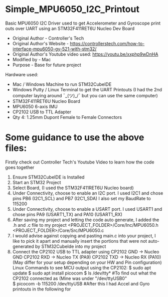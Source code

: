 # Simple_MPU6050_I2C_Printout
Basic MPU6050 I2C Driver used to get Accelerometer and Gyroscope print outs over UART using an STM32F411RET6U Nucleo Dev Board

* Original Author - Controller's Tech
* Original Author's Website - https://controllerstech.com/how-to-interface-mpu6050-gy-521-with-stm32/
* Original Author's Youtube video used: https://youtu.be/xxphp9wDnHA
* Modified by - Mac
* Purpose - Base for future project

Hardware used:
  - Mac / Windows Machine to run STM32CubeIDE
  - Windows Putty / Linux Terminal to get the UART Printouts (I had the 2nd computer laying around ¯\_(ツ)_/¯ but you can use the same computer)
  - STM32F411RET6U Nucleo Board
  - MPU6050 6-axis IMU
  - CP2102 USB to TTL Adapter 
  - Qty 4: 1.25mm Dupont Female to Female Connectors

# Some guidance to use the above files:
Firstly check out Controller Tech's Youtube Video to learn how the code goes together
  1) Ensure STM32CubeIDE is Installed
  2) Start an STM32 Project
  3) Select Board, (I used the STM32F411RET6U Nucleo board)
  4) Under Connectivity, choose to enable an I2C port. 
        I used I2C1 and chose pins PB6 (I2C1_SCL) and PB7 (I2C1_SDA)
        I also set my BaudRate to 115200
  5) Under Connectivity, choose to enable a USART port. 
        I used USART1 and chose pins PA9 (USART1_TX) and PA10 (USART1_RX)
  6) After saving my project and letting the code auto generate, I added the .h and .c file to my project 
        <PROJECT_FOLDER>/Core/Inc/MPU6050.h
        <PROJECT_FOLDER>/Core/Src/MPU6050.c
  7) I would advise against copying and pasting main.c into your project, I like to pick it apart and manually 
        insert the portions that were not auto-generated by STM32CubeIde into my project
  8) Connect the CP2102 USB to TTL adapter using CP2102 GND -> Nucleo GND
                                                CP2102 RXD -> Nucleo TX (PA9)
                                                CP2102 TXD -> Nucleo RX (PA10)
                                                (May differ for your setup depending on your HW and Pin configuration)  
Linux Commands to see MCU output using the CP2102:
  $ sudo apt update
  $ sudo apt install picocom
  $ ls /dev/tty*                        #To find out what the CP2102 connected as (Mine was under "/dev/ttyUSB0"      
  $ picocom -b 115200 /dev/ttyUSB       #After this I had Accel and Gyro printouts in the following for
